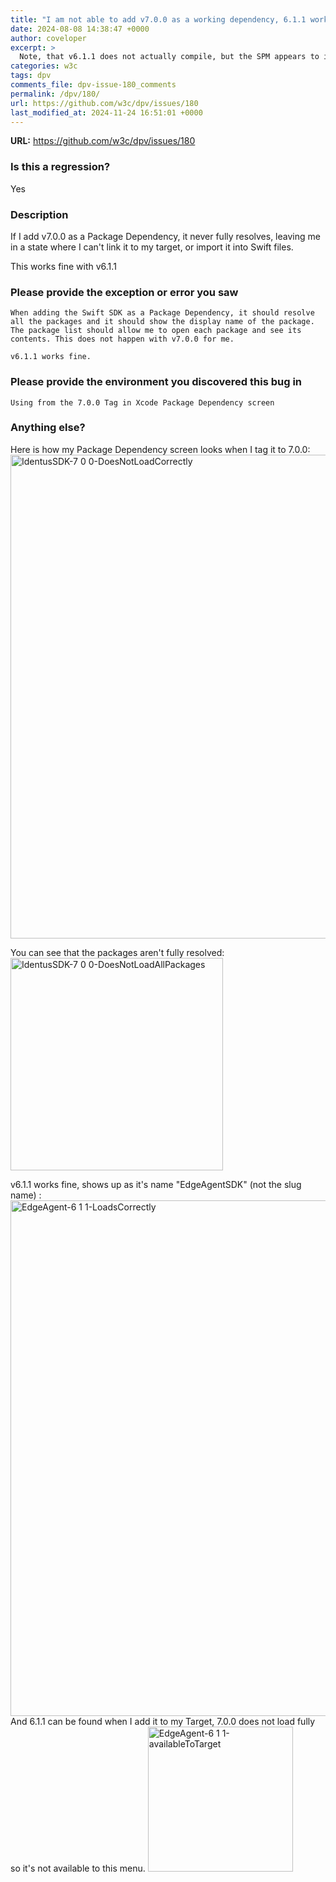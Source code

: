 ```yaml
---
title: "I am not able to add v7.0.0 as a working dependency, 6.1.1 works"
date: 2024-08-08 14:38:47 +0000
author: coveloper
excerpt: >
  Note, that v6.1.1 does not actually compile, but the SPM appears to install correctly.
categories: w3c
tags: dpv
comments_file: dpv-issue-180_comments
permalink: /dpv/180/
url: https://github.com/w3c/dpv/issues/180
last_modified_at: 2024-11-24 16:51:01 +0000
---
```



**URL:** https://github.com/w3c/dpv/issues/180

### Is this a regression?

Yes

### Description

If I add v7.0.0 as a Package Dependency, it never fully resolves, leaving me in a state where I can't link it to my target, or import it into Swift files.

This works fine with v6.1.1

### Please provide the exception or error you saw

```true
When adding the Swift SDK as a Package Dependency, it should resolve all the packages and it should show the display name of the package.  The package list should allow me to open each package and see its contents. This does not happen with v7.0.0 for me.

v6.1.1 works fine.
```


### Please provide the environment you discovered this bug in

```true
Using from the 7.0.0 Tag in Xcode Package Dependency screen
```


### Anything else?

Here is how my Package Dependency screen looks when I tag it to 7.0.0:
<img width="774" alt="IdentusSDK-7 0 0-DoesNotLoadCorrectly" src="https://github.com/user-attachments/assets/9931473c-80a3-4515-a2bc-2e78b3114633">

You can see that the packages aren't fully resolved:
<img width="340" alt="IdentusSDK-7 0 0-DoesNotLoadAllPackages" src="https://github.com/user-attachments/assets/ff9d57d2-0a3b-4363-a251-94a2b90373af">

v6.1.1 works fine, shows up as it's name "EdgeAgentSDK" (not the slug name) :
<img width="825" alt="EdgeAgent-6 1 1-LoadsCorrectly" src="https://github.com/user-attachments/assets/d929696a-7b98-42ea-9807-2a2f19f6e5e3">
And 6.1.1 can be found when I add it to my Target, 7.0.0 does not load fully so it's not available to this menu.
<img width="232" alt="EdgeAgent-6 1 1-availableToTarget" src="https://github.com/user-attachments/assets/d30cdb3b-5a4b-4c7a-8b55-8b0fd64a120c">


